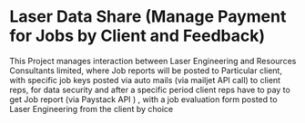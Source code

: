 # Laser Data Share (Manage Payment for Jobs by Client and Feedback)
This Project manages interaction between Laser Engineering and Resources Consultants limited, where Job reports will be posted to Particular client, with specific job keys posted via auto mails (via mailjet API call) to client reps, for data security and after a specific period client reps have to pay to get Job report (via Paystack API ) , with a job evaluation form posted to Laser Engineering from the client by choice
